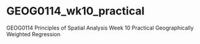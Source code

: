 # GEOG0114_wk10_practical
GEOG0114 Principles of Spatial Analysis Week 10 Practical Geographically Weighted Regression
